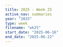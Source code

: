 ```yaml
---
title: 2025 - Week 25
active_nav: summaries
year: "2025"
type: week
filename: "wk25"
start_date: "2025-06-16"
end_date: "2025-06-22"
---
```

